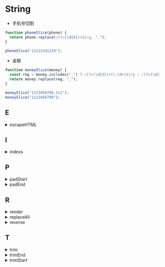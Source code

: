 # String

- 手机号切割

```js
function phoneSlice(phone) {
  return phone.replace(/(?=(\d{4})+$)/g, ",");
}

phoneSlice("13112341234");
```

- 金额

```js
function moneySlice(money) {
  const reg = money.includes(".") ? /(?=(\d{3})+(\.\d+)$)/g : /(?=(\d{3})+$)/g;
  return money.replace(reg, ",");
}

moneySlice("1123456789.111");
moneySlice("1123456789");
```

## E

<details>
<summary>escapeHTML</summary>

```js
function escapeHTML(str) {
 
}

escapeHTML('<div>test</div>');
```

</details>

## I

<details>
<summary>indexs</summary>

```js
function indexs(str, substr) {
  const list = [];
  if (substr === '') return list
  const len = substr.length
  let index = -len;
  while (true) {
    index = str.indexOf(substr, index + len);
    if (index < 0) return list;
    list.push(index);
  }
}

indexs('test####test$$$$test', 'test');
```

</details>

## P

<details>
<summary>padStart</summary>

```js
function padStart(str, length, padStr = ' ') {
  return [
    ...Array.from({ length: length - str.length }, () => padStr),
    str
  ].join('')
}

padStart("123", 5);
padStart("123", 5, '')
padStart("123", 5, '-')
padStart("123", 3, '-')
```

</details>


<details>
<summary>padEnd</summary>

```js
function padEnd(str, length, padStr = ' ') {
  return [
    str,
    ...Array.from({ length: length - str.length }, () => padStr)
  ].join('')
}

padEnd("123", 5);
padEnd("123", 5, '')
padEnd("123", 5, '-')
padEnd("123", 2, '-')
```

</details>

## R

<details>
<summary>render</summary>

```js
function render(template, data) {
  const iterator = template.matchAll(/\{\{(\w+)\}\}/g);
  for (let i of iterator) {
    if (i) {
      template = template.replace(i[0], data[i[1]]);
    }
  }
  return template;
}

render("{{d}} {{k}}", { d: 12, k: 123 });
```

</details>


<details>
<summary>replaceAll</summary>

```js
function replaceAll(origin, from, to) {
  let current = origin
  if (from === to) return current
  if (from === '') return current.replace(/(?=.|$)/g, to)
  const length = from.length
  let res = ''
  let index = -1

  while ((index = current.indexOf(from)) > -1) {
    res += current.slice(0, index + length).replace(from, to)
    current = current.slice(index + length)
  }
  return res + current
}

replaceAll("a_a_a_a", 'a', 'b');
```

</details>

<details>
<summary>reverse</summary>

```js
function reverse(str = '') {
  return [...str].reverse().join('')
}

reverse('123456789')
```

</details>


## T
<details>
<summary>trim</summary>

```js
function trim(str) {
  return str.replace(/^\s+|\s+$/, '')
}

trim('  test  ')
```

</details>

<details>
<summary>trimEnd</summary>

```js
const trimEnd = str => str.replace(/\s+$/, '')

trimEnd('  test  ')
```

</details>

<details>
<summary>trimStart</summary>

```js
const trimStart = str => str.replace(/^\s+/, '')

trimStart('  test  ')
```

</details>



